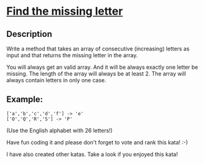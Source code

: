 # [Find the missing letter](https://www.codewars.com/kata/5839edaa6754d6fec10000a2)

## Description

Write a method that takes an array of consecutive (increasing) letters as input and that returns the missing letter in the array.

You will always get an valid array. And it will be always exactly one letter be missing. The length of the array will always be at least 2.
The array will always contain letters in only one case.

## Example:

```
['a','b','c','d','f'] -> 'e'
['O','Q','R','S'] -> 'P'
```
(Use the English alphabet with 26 letters!)

Have fun coding it and please don't forget to vote and rank this kata! :-)

I have also created other katas. Take a look if you enjoyed this kata!